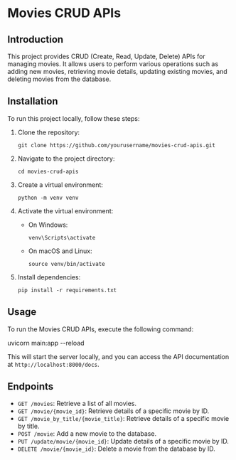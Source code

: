 # Movies CRUD APIs

## Introduction
This project provides CRUD (Create, Read, Update, Delete) APIs for managing movies. It allows users to perform various operations such as adding new movies, retrieving movie details, updating existing movies, and deleting movies from the database.

## Installation
To run this project locally, follow these steps:

1. Clone the repository:
    ```
    git clone https://github.com/yourusername/movies-crud-apis.git
    ```

2. Navigate to the project directory:
    ```
    cd movies-crud-apis
    ```

3. Create a virtual environment:
    ```
    python -m venv venv
    ```

4. Activate the virtual environment:
    - On Windows:
        ```
        venv\Scripts\activate
        ```
    - On macOS and Linux:
        ```
        source venv/bin/activate
        ```

5. Install dependencies:
    ```
    pip install -r requirements.txt
    ```

## Usage
To run the Movies CRUD APIs, execute the following command:

uvicorn main:app --reload

This will start the server locally, and you can access the API documentation at `http://localhost:8000/docs`.

## Endpoints
- `GET /movies`: Retrieve a list of all movies.
- `GET /movie/{movie_id}`: Retrieve details of a specific movie by ID.
- `GET /movie_by_title/{movie_title}`: Retrieve details of a specific movie by title.
- `POST /movie`: Add a new movie to the database.
- `PUT /update/movie/{movie_id}`: Update details of a specific movie by ID.
- `DELETE /movie/{movie_id}`: Delete a movie from the database by ID.
